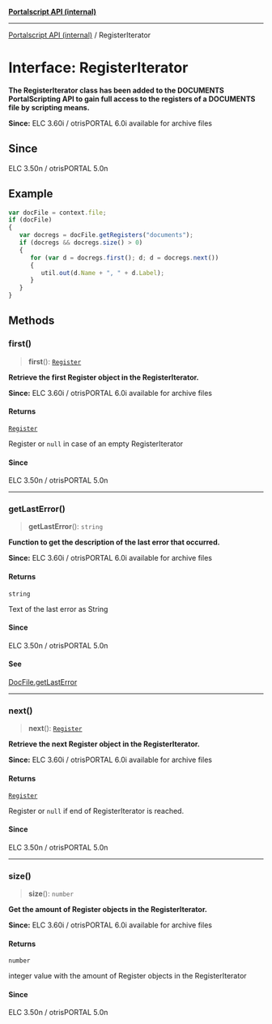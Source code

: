 [**Portalscript API (internal)**](../README.md)

***

[Portalscript API (internal)](../globals.md) / RegisterIterator

# Interface: RegisterIterator

**The RegisterIterator class has been added to the DOCUMENTS PortalScripting API to gain full access to the registers of a DOCUMENTS file by scripting means.**  

**Since:** ELC 3.60i / otrisPORTAL 6.0i available for archive files

## Since

ELC 3.50n / otrisPORTAL 5.0n

## Example

```ts
var docFile = context.file;
if (docFile)
{
   var docregs = docFile.getRegisters("documents");
   if (docregs && docregs.size() > 0)
   {
      for (var d = docregs.first(); d; d = docregs.next())
      {
         util.out(d.Name + ", " + d.Label);
      }
   }
}
```

## Methods

### first()

> **first**(): [`Register`](Register.md)

**Retrieve the first Register object in the RegisterIterator.**  
 
  
**Since:** ELC 3.60i / otrisPORTAL 6.0i available for archive files

#### Returns

[`Register`](Register.md)

Register or `null` in case of an empty RegisterIterator

#### Since

ELC 3.50n / otrisPORTAL 5.0n

***

### getLastError()

> **getLastError**(): `string`

**Function to get the description of the last error that occurred.**  
 
  
**Since:** ELC 3.60i / otrisPORTAL 6.0i available for archive files

#### Returns

`string`

Text of the last error as String

#### Since

ELC 3.50n / otrisPORTAL 5.0n

#### See

[DocFile.getLastError](DocFile.md#getlasterror)

***

### next()

> **next**(): [`Register`](Register.md)

**Retrieve the next Register object in the RegisterIterator.**  
 
  
**Since:** ELC 3.60i / otrisPORTAL 6.0i available for archive files

#### Returns

[`Register`](Register.md)

Register or `null` if end of RegisterIterator is reached.

#### Since

ELC 3.50n / otrisPORTAL 5.0n

***

### size()

> **size**(): `number`

**Get the amount of Register objects in the RegisterIterator.**  
 
  
**Since:** ELC 3.60i / otrisPORTAL 6.0i available for archive files

#### Returns

`number`

integer value with the amount of Register objects in the RegisterIterator

#### Since

ELC 3.50n / otrisPORTAL 5.0n
